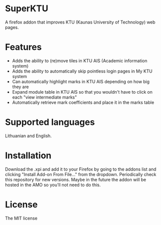# SuperKTU
A firefox addon that improves KTU (Kaunas University of Technology) web pages.

# Features
* Adds the ability to (re)move tiles in KTU AIS (Academic information system)
* Adds the ability to automatically skip pointless login pages in My KTU system
* Can automatically highlight marks in KTU AIS depending on how big they are
* Expand module table in KTU AIS so that you wouldn't have to click on each "view intermediate marks"
* Automatically retrieve mark coefficients and place it in the marks table

# Supported languages
Lithuanian and English.

# Installation
Download the .xpi and add it to your Firefox by going to the addons list
and clicking "Install Add-on From File..." from the dropdown.
Periodically check this repository for new versions. Maybe in the future
the addon will be hosted in the AMO so you'll not need to do this.

# License
The MIT license
